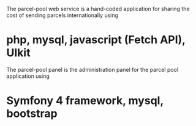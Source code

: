 The parcel-pool web service is a hand-coded application for sharing the cost of sending parcels internationally using 
# php, mysql, javascript (Fetch API), UIkit
The parcel-pool panel is the administration panel for the parcel pool application using 
# Symfony 4 framework, mysql, bootstrap
